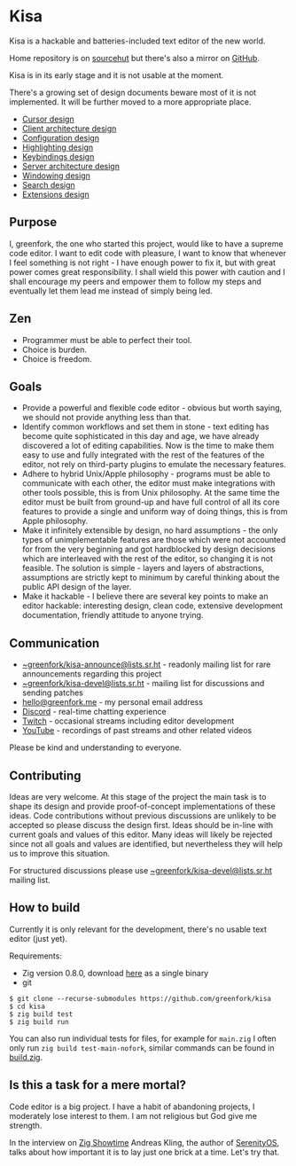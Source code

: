 # Kisa

Kisa is a hackable and batteries-included text editor of the new world.

Home repository is on [sourcehut] but there's also a mirror on [GitHub].

[sourcehut]: https://sr.ht/~greenfork/kisa/
[GitHub]: https://github.com/greenfork/kisa

Kisa is in its early stage and it is not usable at the moment.

There's a growing set of design documents beware most of it is not implemented.
It will be further moved to a more appropriate place.
* [Cursor design](CURSOR_DESIGN.md)
* [Client architecture design](CLIENT_ARCHITECTURE_DESIGN.md)
* [Configuration design](CONFIGURATION_DESIGN.md)
* [Highlighting design](HIGHLIGHTING_DESIGN.md)
* [Keybindings design](KEYBINDINGS_DESIGN.md)
* [Server architecture design](SERVER_ARCHITECTURE_DESIGN.md)
* [Windowing design](WINDOWING_DESIGN.md)
* [Search design](SEARCH_DESIGN.md)
* [Extensions design](EXTENSIONS_DESIGN.md)

## Purpose

I, greenfork, the one who started this project, would like to have a
supreme code editor. I want to edit code with pleasure, I want to know
that whenever I feel something is not right - I have enough power to fix it,
but with great power comes great responsibility. I shall wield this power
with caution and I shall encourage my peers and empower them to follow
my steps and eventually let them lead me instead of simply being led.

## Zen

* Programmer must be able to perfect their tool.
* Choice is burden.
* Choice is freedom.

## Goals

* Provide a powerful and flexible code editor - obvious but worth saying,
  we should not provide anything less than that.
* Identify common workflows and set them in stone - text editing has become
  quite sophisticated in this day and age, we have already discovered a lot
  of editing capabilities. Now is the time to make them easy to use and fully
  integrated with the rest of the features of the editor, not rely on
  third-party plugins to emulate the necessary features.
* Adhere to hybrid Unix/Apple philosophy - programs must be able to communicate
  with each other, the editor must make integrations with other tools possible,
  this is from Unix philosophy. At the same time the editor must be built from
  ground-up and have full control of all its core features to provide a
  single and uniform way of doing things, this is from Apple philosophy.
* Make it infinitely extensible by design, no hard assumptions - the only types of
  unimplementable features are those which were not accounted for from the
  very beginning and got hardblocked by design decisions which are interleaved
  with the rest of the editor, so changing it is not feasible. The solution
  is simple - layers and layers of abstractions, assumptions are strictly
  kept to minimum by careful thinking about the public API design of the layer.
* Make it hackable - I believe there are several key points to make an editor
  hackable: interesting design, clean code, extensive development documentation,
  friendly attitude to anyone trying.

## Communication

* [~greenfork/kisa-announce@lists.sr.ht] - readonly mailing list for rare
  announcements regarding this project
* [~greenfork/kisa-devel@lists.sr.ht] - mailing list for discussions and
  sending patches
* hello@greenfork.me - my personal email address
* [Discord] - real-time chatting experience
* [Twitch] - occasional streams including editor development
* [YouTube] - recordings of past streams and other related videos

Please be kind and understanding to everyone.

[~greenfork/kisa-announce@lists.sr.ht]: https://lists.sr.ht/~greenfork/kisa-announce
[~greenfork/kisa-devel@lists.sr.ht]: https://lists.sr.ht/~greenfork/kisa-devel
[Discord]: https://discord.gg/uc2AtWmP
[Twitch]: https://www.twitch.tv/greenfork_gf
[YouTube]: https://www.youtube.com/channel/UCinLbIxD_iIrByWR9fvO2kQ/videos

## Contributing

Ideas are very welcome. At this stage of the project the main task is to
shape its design and provide proof-of-concept implementations of these ideas.
Code contributions without previous discussions are unlikely to be accepted
so please discuss the design first. Ideas should be in-line with current
goals and values of this editor. Many ideas will likely be rejected since not
all goals and values are identified, but nevertheless they will help us to
improve this situation.

For structured discussions please use [~greenfork/kisa-devel@lists.sr.ht] mailing list.

## How to build

Currently it is only relevant for the development, there's no usable
text editor (just yet).

Requirements:
- Zig version 0.8.0, download [here](https://ziglang.org/download/) as a single binary
- git

```
$ git clone --recurse-submodules https://github.com/greenfork/kisa
$ cd kisa
$ zig build test
$ zig build run
```

You can also run individual tests for files, for example for `main.zig` I often
only run `zig build test-main-nofork`, similar commands can be found in
[build.zig](build.zig).

## Is this a task for a mere mortal?

Code editor is a big project. I have a habit of abandoning projects, I moderately
lose interest to them. I am not religious but God give me strength.

In the interview on [Zig Showtime] Andreas Kling, the author of [SerenityOS],
talks about how important it is to lay just one brick at a time. Let's try that.

[Zig Showtime]: https://www.youtube.com/watch?v=e_hCJI__q_4
[SerenityOS]: https://github.com/SerenityOS/serenity
